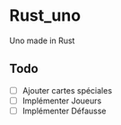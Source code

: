 # Rust_uno
Uno made in Rust

## Todo
- [ ] Ajouter cartes spéciales
- [ ] Implémenter Joueurs
- [ ] Implémenter Défausse
